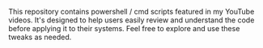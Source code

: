 This repository contains powershell / cmd scripts featured in my YouTube videos. It's designed to help users easily review and understand the code before applying it to their systems. Feel free to explore and use these tweaks as needed.
